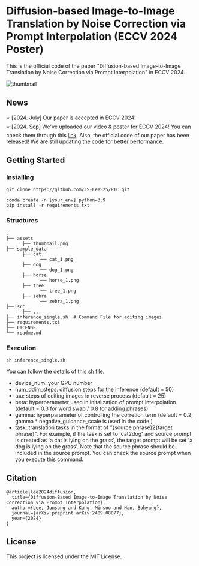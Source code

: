 # Diffusion-based Image-to-Image Translation by Noise Correction via Prompt Interpolation (ECCV 2024 Poster) 

This is the official code of the paper "Diffusion-based Image-to-Image Translation by Noise Correction via Prompt Interpolation" in ECCV 2024. 

![thumbnail](assets/thumbnail.png)

## News

:star: [2024. July] Our paper is accepted in ECCV 2024! \
:star: [2024. Sep] We've uploaded our video & poster for ECCV 2024! You can check them through this [link](https://eccv.ecva.net/virtual/2024/poster/2134). Also, the official code of our paper has been released! We are still updating the code for better performance.


## Getting Started

### Installing

```
git clone https://github.com/JS-Lee525/PIC.git
```

```
conda create -n [your_env] python=3.9
pip install -r requirements.txt
```

### Structures

    .
    ├── assets    
          ├── thumbnail.png      
    ├── sample_data
          ├── cat
                ├── cat_1.png
          ├── dog
                ├── dog_1.png
          ├── horse
                ├── horse_1.png
          ├── tree
                ├── tree_1.png
          ├── zebra
                ├── zebra_1.png
    ├── src
          ├── ...         
    ├── inference_single.sh  # Command File for editing images         
    ├── requirements.txt                   
    ├── LICENSE
    └── readme.md

### Execution

```
sh inference_single.sh 
```

You can follow the details of this sh file.
- device_num: your GPU number
- num_ddim_steps: diffusion steps for the inference (default = 50)
- tau: steps of editing images in reverse process (default = 25)
- beta: hyperparameter used in initalization of prompt interpolation (default = 0.3 for word swap / 0.8 for adding phrases)
- gamma: hyperparameter of controlling the corretion term (default = 0.2, gamma * negative_guidance_scale is used in the code.)
- task: translation tasks in the format of "{source phrase}2{target phrase}". For example, if the task is set to 'cat2dog' and source prompt is created as 'a cat is lying on the grass', the target prompt will be set 'a dog is lying on the grass'. Note that the source phrase should be included in the source prompt. You can check the source prompt when you execute this command.


## Citation 
```
@article{lee2024diffusion,
  title={Diffusion-Based Image-to-Image Translation by Noise Correction via Prompt Interpolation},
  author={Lee, Junsung and Kang, Minsoo and Han, Bohyung},
  journal={arXiv preprint arXiv:2409.08077},
  year={2024}
}
```
## License

This project is licensed under the MIT License.
